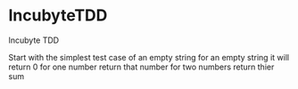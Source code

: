 # IncubyteTDD
Incubyte TDD 

Start with the simplest test case of an empty string
for an empty string it will return 0
for one number return that number
for two numbers return thier sum

